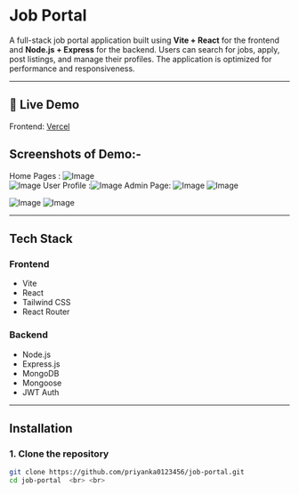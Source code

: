 # Job Portal

A full-stack job portal application built using **Vite + React** for the frontend and **Node.js + Express** for the backend. Users can search for jobs, apply, post listings, and manage their profiles. The application is optimized for performance and responsiveness.


---

## 🚀 Live Demo

Frontend: [ Vercel](https://job-portal-gilt.vercel.app/) <br>
 ## Screenshots of Demo:-
Home Pages : ![Image](https://github.com/user-attachments/assets/986a8522-ba92-4cc8-a66e-a5d5ae906a32) <br> 
![Image](https://github.com/user-attachments/assets/bb13b088-df04-4c2c-a74a-ae2d9c8a9954)
User Profile :![Image](https://github.com/user-attachments/assets/782947da-b0d8-4a2a-a531-b73df28bb8fc)
Admin Page: ![Image](https://github.com/user-attachments/assets/f5c280b6-6b71-4421-94ad-e4df24c75971)
![Image](https://github.com/user-attachments/assets/1695bdc9-6dd8-4c02-a048-f2a6722bfcb3)



![Image](https://github.com/user-attachments/assets/0b5094f5-de42-457a-a5d4-e718011f3f85)
![Image](https://github.com/user-attachments/assets/7f607710-3fa7-4b90-b274-b6df99e116dc)


---



##  Tech Stack

### Frontend
- Vite
- React
- Tailwind CSS
- React Router

### Backend
- Node.js
- Express.js
- MongoDB
- Mongoose
- JWT Auth

---

##  Installation

### 1. Clone the repository

```bash
git clone https://github.com/priyanka0123456/job-portal.git
cd job-portal  <br> <br>


